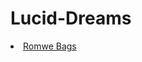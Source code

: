 # Lucid-Dreams
<li class="global-division" id="macro-ADIDASBY">
<a href="https://us.romwe.com/US-Bags-20180423-E-D7-vc-36453.html?url_from=usadgg01xxn_Bags20180423_ED7_180709cp_bags-300*250&gclid=EAIaIQobChMIsuuN3OaZ3AIVRtrACh1Cbgq5EAEYASAAEgK3HvD_BwE" id="menuADIDASBY">
<span class="brandLabel">Romwe Bags</span></a></li></ul>